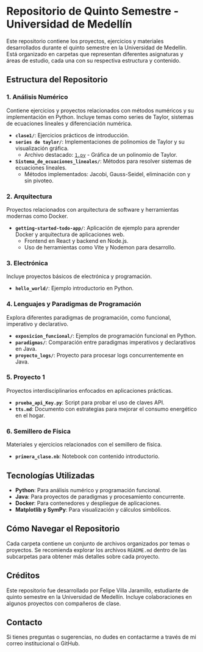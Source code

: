 # Repositorio de Quinto Semestre - Universidad de Medellín

Este repositorio contiene los proyectos, ejercicios y materiales desarrollados durante el quinto semestre en la Universidad de Medellín. Está organizado en carpetas que representan diferentes asignaturas y áreas de estudio, cada una con su respectiva estructura y contenido.

## Estructura del Repositorio

### 1. **Análisis Numérico**

Contiene ejercicios y proyectos relacionados con métodos numéricos y su implementación en Python. Incluye temas como series de Taylor, sistemas de ecuaciones lineales y diferenciación numérica.

- **`clase1/`**: Ejercicios prácticos de introducción.
- **`series de taylor/`**: Implementaciones de polinomios de Taylor y su visualización gráfica.
  - Archivo destacado: [`1.py`](Analisis_numerico/series%20de%20taylor/1.py) - Gráfica de un polinomio de Taylor.
- **`Sistema_de_ecuaciones_lineales/`**: Métodos para resolver sistemas de ecuaciones lineales.
  - Métodos implementados: Jacobi, Gauss-Seidel, eliminación con y sin pivoteo.

### 2. **Arquitectura**

Proyectos relacionados con arquitectura de software y herramientas modernas como Docker.

- **`getting-started-todo-app/`**: Aplicación de ejemplo para aprender Docker y arquitectura de aplicaciones web.
  - Frontend en React y backend en Node.js.
  - Uso de herramientas como Vite y Nodemon para desarrollo.

### 3. **Electrónica**

Incluye proyectos básicos de electrónica y programación.

- **`hello_world/`**: Ejemplo introductorio en Python.

### 4. **Lenguajes y Paradigmas de Programación**

Explora diferentes paradigmas de programación, como funcional, imperativo y declarativo.

- **`exposicion_funcional/`**: Ejemplos de programación funcional en Python.
- **`paradigmas/`**: Comparación entre paradigmas imperativos y declarativos en Java.
- **`proyecto_logs/`**: Proyecto para procesar logs concurrentemente en Java.

### 5. **Proyecto 1**

Proyectos interdisciplinarios enfocados en aplicaciones prácticas.

- **`prueba_api_Key.py`**: Script para probar el uso de claves API.
- **`tts.md`**: Documento con estrategias para mejorar el consumo energético en el hogar.

### 6. **Semillero de Física**

Materiales y ejercicios relacionados con el semillero de física.

- **`primera_clase.nb`**: Notebook con contenido introductorio.

## Tecnologías Utilizadas

- **Python**: Para análisis numérico y programación funcional.
- **Java**: Para proyectos de paradigmas y procesamiento concurrente.
- **Docker**: Para contenedores y despliegue de aplicaciones.
- **Matplotlib y SymPy**: Para visualización y cálculos simbólicos.

## Cómo Navegar el Repositorio

Cada carpeta contiene un conjunto de archivos organizados por temas o proyectos. Se recomienda explorar los archivos `README.md` dentro de las subcarpetas para obtener más detalles sobre cada proyecto.

## Créditos

Este repositorio fue desarrollado por Felipe Villa Jaramillo, estudiante de quinto semestre en la Universidad de Medellín. Incluye colaboraciones en algunos proyectos con compañeros de clase.

## Contacto

Si tienes preguntas o sugerencias, no dudes en contactarme a través de mi correo institucional o GitHub.
